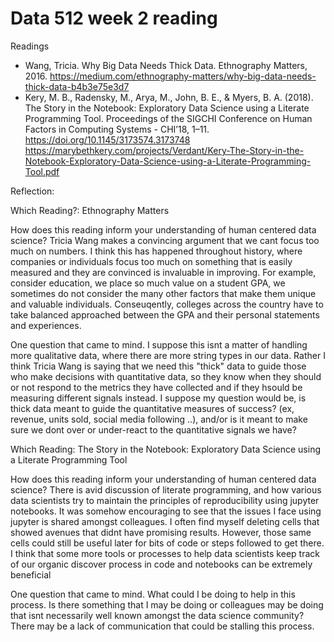 # Data 512 week 2 reading
Readings
- Wang, Tricia. Why Big Data Needs Thick Data. Ethnography Matters, 2016. https://medium.com/ethnography-matters/why-big-data-needs-thick-data-b4b3e75e3d7
- Kery, M. B., Radensky, M., Arya, M., John, B. E., & Myers, B. A. (2018). The Story in the Notebook: Exploratory Data Science using a Literate Programming Tool. Proceedings of the SIGCHI Conference on Human Factors in Computing Systems - CHI’18, 1–11. https://doi.org/10.1145/3173574.3173748 https://marybethkery.com/projects/Verdant/Kery-The-Story-in-the-Notebook-Exploratory-Data-Science-using-a-Literate-Programming-Tool.pdf

Reflection:

Which Reading?: Ethnography Matters

How does this reading inform your understanding of human centered data science?
Tricia Wang makes a convincing argument that we cant focus too much on numbers. I think this has happened throughout history, where companies or individuals focus too much on something that is easily measured and they are convinced is invaluable in improving. For example, consider education, we place so much value on a student GPA, we sometimes do not consider the many other factors that make them unique and valuable individuals. Conseuqently, colleges across the country have to take balanced approached between the GPA and their personal statements and experiences.


One question that came to mind.
I suppose this isnt a matter of handling more qualitative data, where there are more string types in our data. Rather I think Tricia Wang is saying that we need this "thick" data to guide those who make decisions with quantitative data, so they know when they should or not respond to the metrics they have collected and if they hsould be measuring different signals instead. I suppose my question would be, is thick data meant to guide the quantitative measures of success? (ex, revenue, units sold, social media following ..), and/or is it meant to make sure we dont over or under-react to the quantitative signals we have?

Which Reading:
The Story in the Notebook: Exploratory Data Science using a Literate Programming Tool

How does this reading inform your understanding of human centered data science?
There is avid discussion of literate programming, and how various data scientists try to maintain the principles of reproducibility using jupyter notebooks. It was somehow encouraging to see that the issues I face using jupyter is shared amongst colleagues. I often find myself deleting cells that showed avenues that didnt have promising results. However, those same cells could still be useful later for bits of code or steps followed to get there. I think that some more tools or processes to help data scientists keep track of our organic discover process in code and notebooks can be extremely beneficial

One question that came to mind.
What could I be doing to help in this process. Is there something that I may be doing or colleagues may be doing that isnt necessarily well known amongst the data science community? There may be a lack of communication that could be stalling this process.
